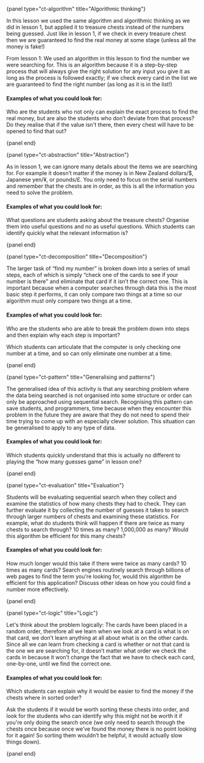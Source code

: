 {panel type="ct-algorithm" title="Algorithmic thinking"}

In this lesson we used the same algorithm and algorithmic thinking as we did in lesson 1, but applied it to treasure chests instead of the numbers being guessed.
Just like in lesson 1, if we check in every treasure chest then we are guaranteed to find the real money at some stage (unless all the money is fake!)

From lesson 1: We used an algorithm in this lesson to find the number we were searching for.
This is an algorithm because it is a step-by-step process that will always give the right solution for any input you give it as long as the process is followed exactly; if we check every card in the list we are guaranteed to find the right number (as long as it is in the list!)

#### Examples of what you could look for:

Who are the students who not only can explain the exact process to find the real money, but are also the students who don’t deviate from that process?
Do they realise that if the value isn't there, then every chest will have to be opened to find that out?

{panel end}

{panel type="ct-abstraction" title="Abstraction"}

As in lesson 1, we can ignore many details about the items we are searching for.
For example it doesn’t matter if the money is in New Zealand dollars/$, Japanese yen/¥, or pounds/£.
You only need to focus on the serial numbers and remember that the chests are in order, as this is all the information you need to solve the problem.

#### Examples of what you could look for:

What questions are students asking about the treasure chests?
Organise them into useful questions and no as useful questions.
Which students can identify quickly what the relevant information is?

{panel end}

{panel type="ct-decomposition" title="Decomposition"}

The larger task of “find my number” is broken down into a series of small steps, each of which is simply “check one of the cards to see if your number is there" and eliminate that card if it isn’t the correct one.
This is important because when a computer searches through data this is the most basic step it performs, it can only compare two things at a time so our algorithm must only compare two things at a time.

#### Examples of what you could look for:

Who are the students who are able to break the problem down into steps and then explain why each step is important?

Which students can articulate that the computer is only checking one number at a time, and so can only eliminate one number at a time.

{panel end}

{panel type="ct-pattern" title="Generalising and patterns"}

The generalised idea of this activity is that any searching problem where the data being searched is not organised into some structure or order can only be approached using sequential search. Recognising this pattern can save students, and programmers, time because when they encounter this problem in the future they are aware that they do not need to spend their time trying to come up with an especially clever solution.
This situation can be generalised to apply to any type of data.

#### Examples of what you could look for:

Which students quickly understand that this is actually no different to playing the “how many guesses game” in lesson one?

{panel end}

{panel type="ct-evaluation" title="Evaluation"}

Students will be evaluating sequential search when they collect and examine the statistics of how many chests they had to check.
They can further evaluate it by collecting the number of guesses it takes to search through larger numbers of chests and examining these statistics.
For example, what do students think will happen if there are twice as many chests to search through? 10 times as many? 1,000,000 as many? Would this algorithm be efficient for this many chests?

#### Examples of what you could look for:

How much longer would this take if there were twice as many cards?
10 times as many cards?
Search engines routinely search through billions of web pages to find the term you're looking for, would this algorithm be efficient for this application?
Discuss other ideas on how you could find a number more effectively.

{panel end}

{panel type="ct-logic" title="Logic"}

Let's think about the problem logically: The cards have been placed in a random order, therefore all we learn when we look at a card is what is on that card, we don’t learn anything at all about what is on the other cards.
Since all we can learn from checking a card is whether or not that card is the one we are searching for, it doesn’t matter what order we check the cards in because it won’t change the fact that we have to check each card, one-by-one, until we find the correct one.

#### Examples of what you could look for:

Which students can explain why it would be easier to find the money if the chests where in sorted order?

Ask the students if it would be worth sorting these chests into order, and look for the students who can identify why this might not be worth it if you're only doing the search once (we only need to search through the chests once because once we’ve found the money there is no point looking for it again! So sorting them wouldn’t be helpful, it would actually slow things down).

{panel end}
